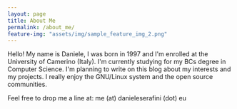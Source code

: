 ```yaml
---
layout: page
title: About Me
permalink: /about_me/
feature-img: "assets/img/sample_feature_img_2.png"
---
```


Hello! My name is Daniele, I was born in 1997 and I'm enrolled at the University of Camerino (Italy).
I'm currently studying for my BCs degree in Computer Science. 
I'm planning to write on this blog about my interests and my projects.
I really enjoy the GNU/Linux system and the open source communities.

Feel free to drop me a line at:
me (at) danieleserafini (dot) eu
